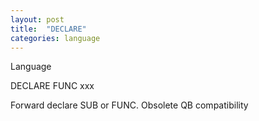 ```yaml
---
layout: post
title:  "DECLARE"
categories: language
---
```

Language

DECLARE FUNC xxx

Forward declare SUB or FUNC. Obsolete QB compatibility




